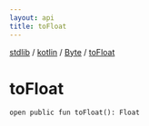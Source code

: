 ```yaml
---
layout: api
title: toFloat
---
```

[stdlib](../../index.html) / [kotlin](../index.html) / [Byte](index.html) / [toFloat](toFloat.html)

# toFloat

```
open public fun toFloat(): Float
```
